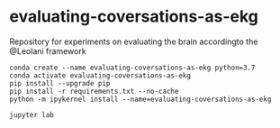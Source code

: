 # evaluating-coversations-as-ekg
Repository for experiments on evaluating the brain accordingto the @Leolani framework


```
conda create --name evaluating-coversations-as-ekg python=3.7
conda activate evaluating-coversations-as-ekg
pip install --upgrade pip
pip install -r requirements.txt --no-cache
python -m ipykernel install --name=evaluating-coversations-as-ekg

jupyter lab
```